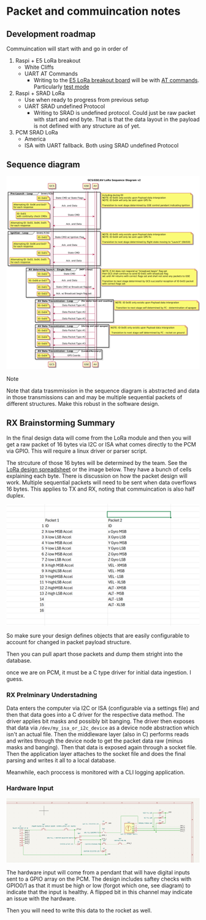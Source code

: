# Packet and commuincation notes

## Development roadmap

Commuincation will start with and go in order of

1. Raspi + E5 LoRa breakout
    - White Cliffs
    - UART AT Commands
        - Writing to the [E5 LoRa breakout board](https://core-electronics.com.au/makerverse-lora-e5-breakout-module.html) will be with [AT commands](https://files.seeedstudio.com/products/317990687/res/LoRa-E5+AT+Command+Specification_V1.0+.pdf). Particularly [test mode](https://files.seeedstudio.com/products/317990687/res/LoRa-E5+AT+Command+Specification_V1.0+.pdf#page=52)
1. Raspi + SRAD LoRa
    - Use when ready to progress from previous setup
    - UART SRAD undefined Protocol
        - Writing to SRAD is undefined protocol. Could just be raw packet with start and end byte. That is that the data layout in the payload is not defined with any structure as of yet.
1. PCM SRAD LoRa
    - America
    - ISA with UART fallback. Both using SRAD undefined Protocol

## Sequence diagram

![sequence diagram](assets/sequence_diagram.png)

> [!NOTE]  
> Note that data trasmmission in the sequence diagram is abstracted and data in those transmissions can and may be multiple sequential packets of different structures. Make this robust in the software design.

## RX Brainstorming Summary

In the final design data will come from the LoRa module and then you will get a raw packet of 16 bytes via I2C or ISA what comes directly to the PCM via GPIO. This will require a linux driver or parser script.

The strcuture of those 16 bytes will be determined by the team. See the [LoRa design spreadsheet](https://rmiteduau-my.sharepoint.com/:x:/r/personal/s3783701_student_rmit_edu_au/Documents/AURC%202024/3.0%20-%20Design%20Documentation/3.4%20-%20Avionics/_COMMUNICATION%20STANDARDS/External%20Communication%20(LoRa)/LoRa%20Packet%20Structure.xlsx?d=w6126511169354b299b33d55283d1d44e&csf=1&web=1&e=LffT7t) or the image below. They have a bunch of cells explaining each byte. There is discussion on how the packet design will work. Multiple sequential packets will need to be sent when data overflows 16 bytes. This applies to TX and RX, noting that commuincation is also half duplex.

![packet payload design](assets/payload_prelim.png)

So make sure your design defines objects that are easily configurable to account for changed in packet payload structure. 

Then you can pull apart those packets and dump them stright into the database.

once we are on PCM, it must be a C type driver for initial data ingestion. I guess. 

### RX Prelminary Understadning

Data enters the computer via I2C or ISA (configurable via a settings file) and then that data goes into a C driver for the respective data method. The driver applies bit masks and possibly bit banging. The driver then exposes that data via `/dev/my_isa_or_i2c_device` as a device node abstraction which isn't an actual file. Then the middleware layer (also in C) performs reads and writes through the device node to get the packet data raw (minus masks and banging). Then that data is exposed again through a socket file. Then the application layer attaches to the socket file and does the final parsing and writes it all to a local database. 

Meanwhile, each proccess is monitored with a CLI logging application. 

### Hardware Input

![Hardware pendant schematic](assets/pendant_schematic.png)

The hardware input will come from a pendant that will have digital inputs sent to a GPIO array on the PCM. The design includes saftey checks with GPIO0/1 as that it must be high or low (forgot which one, see diagram) to indicate that the input is healthy. A flipped bit in this channel may indicate an issue with the hardware. 

Then you will need to write this data to the rocket as well.
